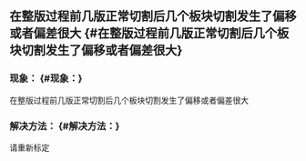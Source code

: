 ## 在整版过程前几版正常切割后几个板块切割发生了偏移或者偏差很大 {#在整版过程前几版正常切割后几个板块切割发生了偏移或者偏差很大}

### 

### 现象： {#现象：}

在整版过程前几版正常切割后几个板块切割发生了偏移或者偏差很大

### 解决方法： {#解决方法：}

请重新标定


